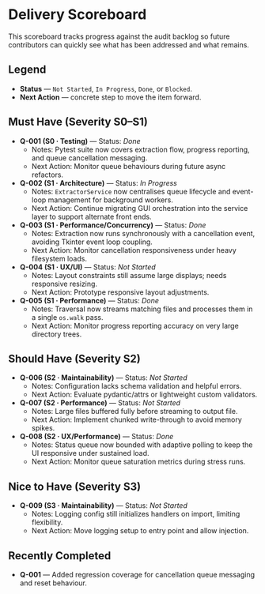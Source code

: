 # Delivery Scoreboard

This scoreboard tracks progress against the audit backlog so future contributors
can quickly see what has been addressed and what remains.

## Legend
- **Status** — `Not Started`, `In Progress`, `Done`, or `Blocked`.
- **Next Action** — concrete step to move the item forward.

## Must Have (Severity S0–S1)
- **Q-001 (S0 · Testing)** — Status: *Done*
  - Notes: Pytest suite now covers extraction flow, progress reporting, and queue cancellation messaging.
  - Next Action: Monitor queue behaviours during future async refactors.
- **Q-002 (S1 · Architecture)** — Status: *In Progress*
  - Notes: `ExtractorService` now centralises queue lifecycle and event-loop management for background workers.
  - Next Action: Continue migrating GUI orchestration into the service layer to support alternate front ends.
- **Q-003 (S1 · Performance/Concurrency)** — Status: *Done*
  - Notes: Extraction now runs synchronously with a cancellation event, avoiding Tkinter event loop coupling.
  - Next Action: Monitor cancellation responsiveness under heavy filesystem loads.
- **Q-004 (S1 · UX/UI)** — Status: *Not Started*
  - Notes: Layout constraints still assume large displays; needs responsive resizing.
  - Next Action: Prototype responsive layout adjustments.
- **Q-005 (S1 · Performance)** — Status: *Done*
  - Notes: Traversal now streams matching files and processes them in a single `os.walk` pass.
  - Next Action: Monitor progress reporting accuracy on very large directory trees.

## Should Have (Severity S2)
- **Q-006 (S2 · Maintainability)** — Status: *Not Started*
  - Notes: Configuration lacks schema validation and helpful errors.
  - Next Action: Evaluate pydantic/attrs or lightweight custom validators.
- **Q-007 (S2 · Performance)** — Status: *Not Started*
  - Notes: Large files buffered fully before streaming to output file.
  - Next Action: Implement chunked write-through to avoid memory spikes.
- **Q-008 (S2 · UX/Performance)** — Status: *Done*
  - Notes: Status queue now bounded with adaptive polling to keep the UI responsive under sustained load.
  - Next Action: Monitor queue saturation metrics during stress runs.

## Nice to Have (Severity S3)
- **Q-009 (S3 · Maintainability)** — Status: *Not Started*
  - Notes: Logging config still initializes handlers on import, limiting flexibility.
  - Next Action: Move logging setup to entry point and allow injection.

## Recently Completed
- **Q-001** — Added regression coverage for cancellation queue messaging and reset behaviour.
